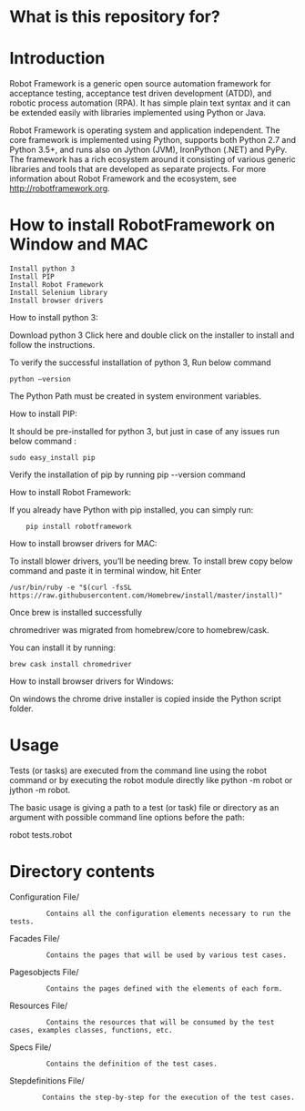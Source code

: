 # What is this repository for?


# Introduction

Robot Framework is a generic open source automation framework for acceptance testing, acceptance test driven development (ATDD), and robotic process automation (RPA). It has simple plain text syntax and it can be extended easily with libraries implemented using Python or Java.

Robot Framework is operating system and application independent. The core framework is implemented using Python, supports both Python 2.7 and Python 3.5+, and runs also on Jython (JVM), IronPython (.NET) and PyPy. The framework has a rich ecosystem around it consisting of various generic libraries and tools that are developed as separate projects. For more information about Robot Framework and the ecosystem, see http://robotframework.org.

# How to install RobotFramework on Window and MAC

    Install python 3
    Install PIP
    Install Robot Framework
    Install Selenium library
    Install browser drivers
    
How to install python 3:

 Download python 3 Click here and double click on the installer to install and follow the instructions.

 To verify the successful installation of python 3, Run below command

    python —version
    
 The Python Path must be created in system environment variables.  

How to install PIP:

  It should be pre-installed for python 3, but just in case of any issues run below command :

    sudo easy_install pip
  
  Verify the installation of pip by running pip --version command

How to install Robot Framework:

   If you already have Python with pip installed, you can simply run:

        pip install robotframework
        
How to install browser drivers for MAC:

  To install blower drivers, you’ll be needing brew. To install brew copy below command and paste it in terminal window, hit Enter

    /usr/bin/ruby -e "$(curl -fsSL 
    https://raw.githubusercontent.com/Homebrew/install/master/install)"

  Once brew is installed successfully

  chromedriver was migrated from homebrew/core to homebrew/cask.

  You can install it by running:

    brew cask install chromedriver

  How to install browser drivers for Windows:
  
  On windows the chrome drive installer is copied inside the Python script folder. 
  
# Usage

Tests (or tasks) are executed from the command line using the robot command or by executing the robot module directly like python -m robot or jython -m robot.

The basic usage is giving a path to a test (or task) file or directory as an argument with possible command line options before the path:

robot tests.robot

# Directory contents

   Configuration File/
   
             Contains all the configuration elements necessary to run the tests.
             
   Facades File/
   
             Contains the pages that will be used by various test cases.
             
   Pagesobjects File/
   
             Contains the pages defined with the elements of each form.
             
   Resources File/
   
             Contains the resources that will be consumed by the test cases, examples classes, functions, etc.
             
   Specs File/
   
             Contains the definition of the test cases.
             
   Stepdefinitions File/
   
            Contains the step-by-step for the execution of the test cases.
            
             
